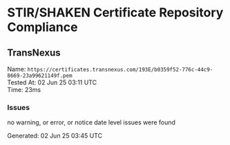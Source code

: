 # STIR/SHAKEN Certificate Repository Compliance

## TransNexus

Name: `https://certificates.transnexus.com/193E/b0359f52-776c-44c9-8669-23a99621149f.pem`\
Tested At: 02 Jun 25 03:11 UTC\
Time: 23ms

### Issues

no warning, or error, or notice date level issues were found

Generated: 02 Jun 25 03:45 UTC
